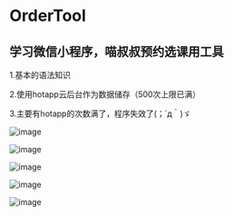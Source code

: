 # OrderTool
## 学习微信小程序，喵叔叔预约选课用工具

1.基本的语法知识

2.使用hotapp云后台作为数据储存（500次上限已满）

3.主要有hotapp的次数满了，程序失效了(；´д｀)ゞ

![image](https://github.com/LeiLoveCode/OrderTool/blob/master/picture/mian.PNG)

![image](https://github.com/LeiLoveCode/OrderTool/blob/master/picture/my.PNG)

![image](https://github.com/LeiLoveCode/OrderTool/blob/master/picture/order.PNG)

![image](https://github.com/LeiLoveCode/OrderTool/blob/master/picture/myorder.PNG)

![image](https://github.com/LeiLoveCode/OrderTool/blob/master/picture/count.PNG)
